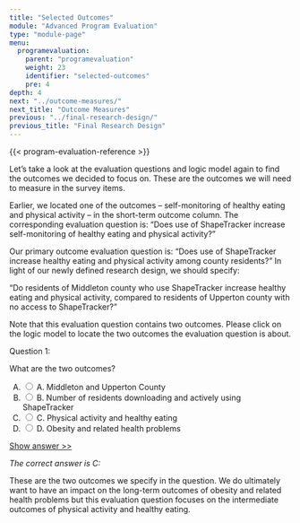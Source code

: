 ```yaml
---
title: "Selected Outcomes"
module: "Advanced Program Evaluation"
type: "module-page"
menu:
  programevaluation:
    parent: "programevaluation"
    weight: 23
    identifier: "selected-outcomes"
    pre: 4
depth: 4
next: "../outcome-measures/"
next_title: "Outcome Measures"
previous: "../final-research-design/"
previous_title: "Final Research Design"
---
```

<div class="programevaluation"><form method="post" action=".">

{{< program-evaluation-reference >}}

<div class="pageblock"><p>Let’s take a look at the evaluation questions and logic model again to find the outcomes we decided to focus on. These are the outcomes we will need to measure in the survey items.</p>
<p>Earlier, we located one of the outcomes – self-monitoring of healthy eating and physical activity – in the short-term outcome column. The corresponding evaluation question is: “Does use of ShapeTracker increase self-monitoring of healthy eating and physical activity?”</p>
<p>Our primary outcome evaluation question is: “Does use of ShapeTracker increase healthy eating and physical activity among county residents?” In light of our newly defined research design, we should specify:</p>
<p>“Do residents of Middleton county who use ShapeTracker increase healthy eating and physical activity, compared to residents of Upperton county with no access to ShapeTracker?”</p>
</div><div class="pageblock"><div class="cases">
<p>Note that this evaluation question contains two outcomes. Please click on the logic model to locate the two outcomes the evaluation question is about. </p>
<div class="casetitle">
    Question 1:
  </div>
<div class="casecontent">
<div class="casequestion">
<p>What are the two outcomes?</p>
<form id="form-53" method="post">
<!-- go through each question type, note that only the
        rhetorical and matching blocks have form tags -->
<!-- -->
<ol type="A"><!-- Think this is done... -->
<li>
<div class="answer-value">
<input name="question53" type="radio" value="A. Middleton and Upperton County ">
                    A. Middleton and Upperton County 
                  </div>
</li>
<li>
<div class="answer-value">
<input name="question53" type="radio" value="B. Number of residents downloading and actively using ShapeTracker">
                    B. Number of residents downloading and actively using ShapeTracker
                  </div>
</li>
<li>
<div class="answer-value">
<input name="question53" type="radio" value="C. Physical activity and healthy eating">
                    C. Physical activity and healthy eating
                  </div>
</li>
<li>
<div class="answer-value">
<input name="question53" type="radio" value="D. Obesity and related health problems">
                    D. Obesity and related health problems
                  </div>
</li>
</ol>
<!-- -->
<!-- -->
<!-- adding show answer block for feedback here -->
<!-- end show answer block for feedback here -->
<!-- -->
<!-- -->
<!-- -->
</form>
<!-- -->
</div>
<!-- we want to show the answer no matter what -->
<!-- might be easier to edit question types
    directly since we show answer no matter what -->
<!-- -->
<!-- -->
<div class="casesanswerdisplay">
<a class="moretoggle" href="#q53">Show answer >></a>
<div class="toggleable" id="q53">
<p>
<i>The correct answer is C:</i>
</p><p>These are the two outcomes we specify in the question. We do ultimately want to have an impact on the long-term outcomes of obesity and related health problems but this evaluation question focuses on the intermediate outcomes of physical activity and healthy eating.</p>
</div>
</div>
</div>
</div>


</div></form></div>